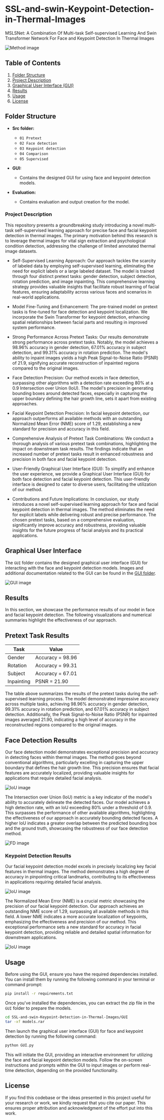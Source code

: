 # SSL-and-swin-Keypoint-Detection-in-Thermal-Images

MSLSNet: A Combination Of Multi-task Self-supervised Learning And Swin Transformer Network For Face and Keypoint Detection In Thermal Images 

![Method image](Images/Method.jpg)

## Table of Contents

1. [Folder Structure](#folder-structure)
2. [Project Description](#project-description)
3. [Graphical User Interface (GUI)](#graphical-user-interface)
4. [Results](#results)
5. [Usage](#usage)
6. [License](#license)



## Folder Structure

- **Src folder:**
  - `01 Pretext`
  - `02 Face detection`
  - `03 Keypoint detection`
  - `04 Comparison`
  - `05 Supervised`

- **GUI:**
  - Contains the designed GUI for using face and keypoint detection models.

- **Evaluation:**
  - Contains evaluation and output creation for the model.



### Project Description

This repository presents a groundbreaking study introducing a novel multi-task self-supervised learning approach for precise face and facial keypoint detection in thermal images. The primary motivation behind this research is to leverage thermal images for vital sign extraction and psychological condition detection, addressing the challenge of limited annotated thermal image datasets.

* Self-Supervised Learning Approach: Our approach tackles the scarcity of labeled data by employing self-supervised learning, eliminating the need for explicit labels or a large labeled dataset. The model is trained through four distinct pretext tasks: gender detection, subject detection, rotation prediction, and image inpainting. This comprehensive learning strategy provides valuable insights that facilitate robust learning of facial features, ensuring adaptability across various faces and scenarios in real-world applications.

* Model Fine-Tuning and Enhancement: The pre-trained model on pretext tasks is fine-tuned for face detection and keypoint localization. We incorporate the Swin Transformer for keypoint detection, enhancing spatial relationships between facial parts and resulting in improved system performance.

* Strong Performance Across Pretext Tasks: Our results demonstrate strong performance across pretext tasks. Notably, the model achieves a 98.96% accuracy in gender detection, 67.01% accuracy in subject detection, and 99.31% accuracy in rotation prediction. The model's ability to inpaint images yields a high Peak Signal-to-Noise Ratio (PSNR) of 21.9, signifying accurate reconstruction of inpainted regions compared to the original images.

* Face Detection Precision: Our method excels in face detection, surpassing other algorithms with a detection rate exceeding 80% at a 0.9 Intersection over Union (IoU). The model's precision in generating bounding boxes around detected faces, especially in capturing the upper boundary defining the hair growth line, sets it apart from existing approaches.

* Facial Keypoint Detection Precision: In facial keypoint detection, our approach outperforms all available methods with an outstanding Normalized Mean Error (NME) score of 1.29, establishing a new standard for precision and accuracy in this field.

* Comprehensive Analysis of Pretext Task Combinations: We conduct a thorough analysis of various pretext task combinations, highlighting the impact on downstream task results. The findings indicate that an increased number of pretext tasks result in enhanced robustness and precision in both face and facial keypoint detection.

* User-Friendly Graphical User Interface (GUI): To simplify and enhance the user experience, we provide a Graphical User Interface (GUI) for both face detection and facial keypoint detection. This user-friendly interface is designed to cater to diverse users, facilitating the utilization of our method.

* Contributions and Future Implications: In conclusion, our study introduces a novel self-supervised learning approach for face and facial keypoint detection in thermal images. The method eliminates the need for explicit labels while delivering robust and precise performance. The chosen pretext tasks, based on a comprehensive evaluation, significantly improve accuracy and robustness, providing valuable insights for the future progress of facial analysis and its practical applications.



## Graphical User Interface

The `GUI` folder contains the designed graphical user interface (GUI) for interacting with the face and keypoint detection models. Images and additional documentation related to the GUI can be found in the [GUI folder](./GUI).

![GUI image](Images/GUI.jpg)



## Results

In this section, we showcase the performance results of our model in face and facial keypoint detection. The following visualizations and numerical summaries highlight the effectiveness of our approach.

## Pretext Task Results

| Task        | Value              |
|-------------|---------------------|
| Gender      | Accuracy = 98.96   |
| Rotation    | Accuracy = 99.31   |
| Subject     | Accuracy = 67.01   |
| Inpainting  | PSNR = 21.90        |

The table above summarizes the results of the pretext tasks during the self-supervised learning process. The model demonstrated impressive accuracy across multiple tasks, achieving 98.96% accuracy in gender detection, 99.31% accuracy in rotation prediction, and 67.01% accuracy in subject detection. Additionally, the Peak Signal-to-Noise Ratio (PSNR) for inpainted images averaged 21.90, indicating a high level of accuracy in the reconstructed regions compared to the original images.

## Face Detection Results
Our face detection model demonstrates exceptional precision and accuracy in detecting faces within thermal images. The method goes beyond conventional algorithms, particularly excelling in capturing the upper boundary that defines the hair growth line. This precision ensures that facial features are accurately localized, providing valuable insights for applications that require detailed facial analysis.

![IoU image](Images/IoU.jpg)

The Intersection over Union (IoU) metric is a key indicator of the model's ability to accurately delineate the detected faces. Our model achieves a high detection rate, with an IoU exceeding 80% under a threshold of 0.9. This surpasses the performance of other available algorithms, highlighting the effectiveness of our approach in accurately bounding detected faces. A higher IoU indicates a greater overlap between the predicted bounding box and the ground truth, showcasing the robustness of our face detection method.

![FD image](Images/FD.jpg)

### Keypoint Detection Results

Our facial keypoint detection model excels in precisely localizing key facial features in thermal images. The method demonstrates a high degree of accuracy in pinpointing critical landmarks, contributing to its effectiveness in applications requiring detailed facial analysis.

![IoU image](Images/NME.jpg)

The Normalized Mean Error (NME) is a crucial metric showcasing the precision of our facial keypoint detection. Our approach achieves an outstanding NME score of 1.29, surpassing all available methods in this field. A lower NME indicates a more accurate localization of keypoints, emphasizing the effectiveness and precision of our method. This exceptional performance sets a new standard for accuracy in facial keypoint detection, providing reliable and detailed spatial information for downstream applications.

![IoU image](Images/KD.jpg)



## Usage

Before using the GUI, ensure you have the required dependencies installed. You can install them by running the following command in your terminal or command prompt:

```bash
pip install -r requirements.txt
```

Once you've installed the dependencies, you can extract the zip file in the `GUI` folder to prepare the models.

```bash
cd SSL-and-swin-Keypoint-Detection-in-Thermal-Images/GUI
tar -xf models.rar
```

Then launch the graphical user interface (GUI) for face and keypoint detection by running the following command:

```bash
python GUI.py
```

This will initiate the GUI, providing an interactive environment for utilizing the face and facial keypoint detection models. Follow the on-screen instructions and prompts within the GUI to input images or perform real-time detection, depending on the provided functionality.



## License

If you find this codebase or the ideas presented in this project useful for your research or work, we kindly request that you cite our paper. This ensures proper attribution and acknowledgment of the effort put into this work.
